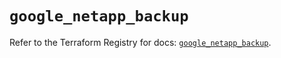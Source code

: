 # `google_netapp_backup`

Refer to the Terraform Registry for docs: [`google_netapp_backup`](https://registry.terraform.io/providers/hashicorp/google-beta/5.41.0/docs/resources/google_netapp_backup).

